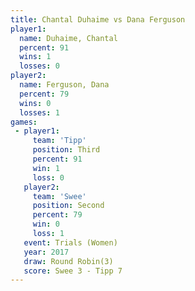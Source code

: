 ```yaml
---
title: Chantal Duhaime vs Dana Ferguson
player1:                
  name: Duhaime, Chantal
  percent: 91           
  wins: 1               
  losses: 0             
player2:                
  name: Ferguson, Dana  
  percent: 79           
  wins: 0               
  losses: 1             
games:
 - player1:         
     team: 'Tipp'   
     position: Third
     percent: 91    
     win: 1         
     loss: 0        
   player2:          
     team: 'Swee'    
     position: Second
     percent: 79     
     win: 0          
     loss: 1         
   event: Trials (Women) 
   year: 2017            
   draw: Round Robin(3)  
   score: Swee 3 - Tipp 7
---
```

